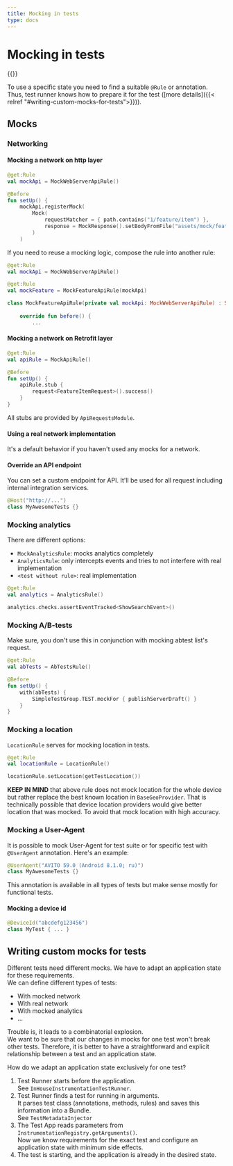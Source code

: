 ```yaml
---
title: Mocking in tests
type: docs
---
```


# Mocking in tests

{{<avito page>}}

To use a specific state you need to find a suitable `@Rule` or annotation.\
Thus, test runner knows how to prepare it for the test ([more details]({{< relref "#writing-custom-mocks-for-tests">}})).

## Mocks

### Networking

#### Mocking a network on http layer

```kotlin
@get:Rule
val mockApi = MockWebServerApiRule()

@Before
fun setUp() {
    mockApi.registerMock(
        Mock(
            requestMatcher = { path.contains("1/feature/item") },
            response = MockResponse().setBodyFromFile("assets/mock/feature/api.feature.item/v1.default.json")
        )
    )
```

If you need to reuse a mocking logic, compose the rule into another rule:

```kotlin
@get:Rule
val mockApi = MockWebServerApiRule()

@get:Rule
val mockFeature = MockFeatureApiRule(mockApi)

class MockFeatureApiRule(private val mockApi: MockWebServerApiRule) : SimpleRule() {
    
    override fun before() {
        ...
```

#### Mocking a network on Retrofit layer

```kotlin
@get:Rule
val apiRule = MockApiRule()

@Before
fun setUp() {
    apiRule.stub {
        request<FeatureItemRequest>().success()
    }
}
```

All stubs are provided by `ApiRequestsModule`.

#### Using a real network implementation

It's a default behavior if you haven't used any mocks for a network.

#### Override an API endpoint

You can set a custom endpoint for API. 
It'll be used for all request including internal integration services.

```kotlin
@Host("http://...")
class MyAwesomeTests {}
```

### Mocking analytics

There are different options:

- `MockAnalyticsRule`: mocks analytics completely 
- `AnalyticsRule`: only intercepts events and tries to not interfere with real implementation
- `<test without rule>`: real implementation

```kotlin
@get:Rule
val analytics = AnalyticsRule()

analytics.checks.assertEventTracked<ShowSearchEvent>()
```

### Mocking A/B-tests

Make sure, you don't use this in conjunction with mocking abtest list's request.

```kotlin
@get:Rule
val abTests = AbTestsRule()

@Before
fun setUp() {
    with(abTests) {
        SimpleTestGroup.TEST.mockFor { publishServerDraft() }
    }
}
```

### Mocking a location

`LocationRule` serves for mocking location in tests.

```kotlin
@get:Rule
val locationRule = LocationRule()

locationRule.setLocation(getTestLocation())
```

**KEEP IN MIND** that above rule does not mock location for the whole device but rather replace the best known location
in `BaseGeoProvider`. That is technically possible that device location providers would give better location that was mocked. 
To avoid that mock location with high accuracy.

### Mocking a User-Agent

It is possible to mock User-Agent for test suite or for specific test with `@UserAgent` annotation. Here's an example:

```kotlin
@UserAgent("AVITO 59.0 (Android 8.1.0; ru)")
class MyAwesomeTests {}
```

This annotation is available in all types of tests but make sense mostly for functional tests.

#### Mocking a device id

```kotlin
@DeviceId("abcdefg123456")
class MyTest { ... }
```

## Writing custom mocks for tests

Different tests need different mocks. We have to adapt an application state for these requirements.\
We can define different types of tests:

- With mocked network
- With real network
- With mocked analytics
- ...

Trouble is, it leads to a combinatorial explosion.\
We want to be sure that our changes in mocks for one test won't break other tests.
Therefore, it is better to have a straightforward and explicit relationship between a test and an application state.

How do we adapt an application state exclusively for one test?

1. Test Runner starts before the application.\
See `InHouseInstrumentationTestRunner`.
1. Test Runner finds a test for running in arguments.\
It parses test class (annotations, methods, rules) and saves this information into a Bundle.\
See `TestMetadataInjector`
1. The Test App reads parameters from `InstrumentationRegistry.getArguments()`.\
Now we know requirements for the exact test and configure an application state with minimum side effects.
1. The test is starting, and the application is already in the desired state.
